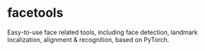 # facetools
Easy-to-use face related tools, including face detection, landmark localization, alignment &amp; recognition, based on PyTorch.
